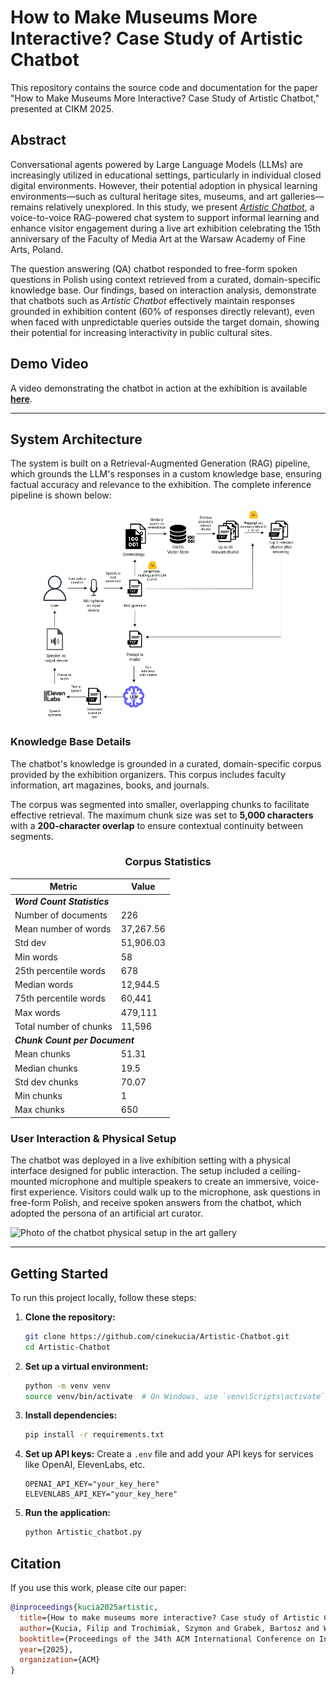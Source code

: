 # How to Make Museums More Interactive? Case Study of Artistic Chatbot

This repository contains the source code and documentation for the paper "How to Make Museums More Interactive? Case Study of Artistic Chatbot," presented at CIKM 2025.

## Abstract

Conversational agents powered by Large Language Models (LLMs) are increasingly utilized in educational settings, particularly in individual closed digital environments. However, their potential adoption in physical learning environments—such as cultural heritage sites, museums, and art galleries—remains relatively unexplored. In this study, we present [*Artistic Chatbot*](https://github.com/cinekucia/Artistic-Chatbot/), a voice-to-voice RAG-powered chat system to support informal learning and enhance visitor engagement during a live art exhibition celebrating the 15th anniversary of the Faculty of Media Art at the Warsaw Academy of Fine Arts, Poland.

The question answering (QA) chatbot responded to free-form spoken questions in Polish using context retrieved from a curated, domain-specific knowledge base. Our findings, based on interaction analysis, demonstrate that chatbots such as *Artistic Chatbot* effectively maintain responses grounded in exhibition content (60% of responses directly relevant), even when faced with unpredictable queries outside the target domain, showing their potential for increasing interactivity in public cultural sites.

## Demo Video

A video demonstrating the chatbot in action at the exhibition is available **[here](https://www.dropbox.com/scl/fi/3ursmsloufobrt04ki1oi/Artistic_Chatbot_Demo_Video.mp4?rlkey=ybq30vrzlmglqgg0673xs3peq&st=ixo6omm7&dl=0)**.

---

## System Architecture

The system is built on a Retrieval-Augmented Generation (RAG) pipeline, which grounds the LLM's responses in a custom knowledge base, ensuring factual accuracy and relevance to the exhibition. The complete inference pipeline is shown below:

<p align="center">
  <img src="assets/inference-pipeline.png" alt="Inference Pipeline Diagram" width="80%">
</p>

### Knowledge Base Details

The chatbot's knowledge is grounded in a curated, domain-specific corpus provided by the exhibition organizers. This corpus includes faculty information, art magazines, books, and journals.

The corpus was segmented into smaller, overlapping chunks to facilitate effective retrieval. The maximum chunk size was set to **5,000 characters** with a **200-character overlap** to ensure contextual continuity between segments.


<div align="center">
  
### Corpus Statistics

<table>
<thead>
  <tr>
    <th>Metric</th>
    <th>Value</th>
  </tr>
</thead>
<tbody>
  <tr>
    <td colspan="2"><strong><em>Word Count Statistics</em></strong></td>
  </tr>
  <tr>
    <td>Number of documents</td>
    <td>226</td>
  </tr>
  <tr>
    <td>Mean number of words</td>
    <td>37,267.56</td>
  </tr>
  <tr>
    <td>Std dev</td>
    <td>51,906.03</td>
  </tr>
  <tr>
    <td>Min words</td>
    <td>58</td>
  </tr>
  <tr>
    <td>25th percentile words</td>
    <td>678</td>
  </tr>
  <tr>
    <td>Median words</td>
    <td>12,944.5</td>
  </tr>
  <tr>
    <td>75th percentile words</td>
    <td>60,441</td>
  </tr>
  <tr>
    <td>Max words</td>
    <td>479,111</td>
  </tr>
  <tr>
    <td>Total number of chunks</td>
    <td>11,596</td>
  </tr>
  <tr>
    <td colspan="2"><strong><em>Chunk Count per Document</em></strong></td>
  </tr>
  <tr>
    <td>Mean chunks</td>
    <td>51.31</td>
  </tr>
  <tr>
    <td>Median chunks</td>
    <td>19.5</td>
  </tr>
  <tr>
    <td>Std dev chunks</td>
    <td>70.07</td>
  </tr>
  <tr>
    <td>Min chunks</td>
    <td>1</td>
  </tr>
  <tr>
    <td>Max chunks</td>
    <td>650</td>
  </tr>
</tbody>
</table>

</div>

### User Interaction & Physical Setup

The chatbot was deployed in a live exhibition setting with a physical interface designed for public interaction. The setup included a ceiling-mounted microphone and multiple speakers to create an immersive, voice-first experience. Visitors could walk up to the microphone, ask questions in free-form Polish, and receive spoken answers from the chatbot, which adopted the persona of an artificial art curator.

![Photo of the chatbot physical setup in the art gallery](assets/physical-setup.png)

---

## Getting Started

To run this project locally, follow these steps:

1.  **Clone the repository:**
    ```bash
    git clone https://github.com/cinekucia/Artistic-Chatbot.git
    cd Artistic-Chatbot
    ```

2.  **Set up a virtual environment:**
    ```bash
    python -m venv venv
    source venv/bin/activate  # On Windows, use `venv\Scripts\activate`
    ```

3.  **Install dependencies:**
    ```bash
    pip install -r requirements.txt
    ```

4.  **Set up API keys:**
    Create a `.env` file and add your API keys for services like OpenAI, ElevenLabs, etc.
    ```
    OPENAI_API_KEY="your_key_here"
    ELEVENLABS_API_KEY="your_key_here"
    ```

5.  **Run the application:**
    ```bash
    python Artistic_chatbot.py
    ```

## Citation

If you use this work, please cite our paper:

```bibtex
@inproceedings{kucia2025artistic,
  title={How to make museums more interactive? Case study of Artistic Chatbot},
  author={Kucia, Filip and Trochimiak, Szymon and Grabek, Bartosz and Wróblewska, Anna},
  booktitle={Proceedings of the 34th ACM International Conference on Information and Knowledge Management (CIKM '25)},
  year={2025},
  organization={ACM}
}
